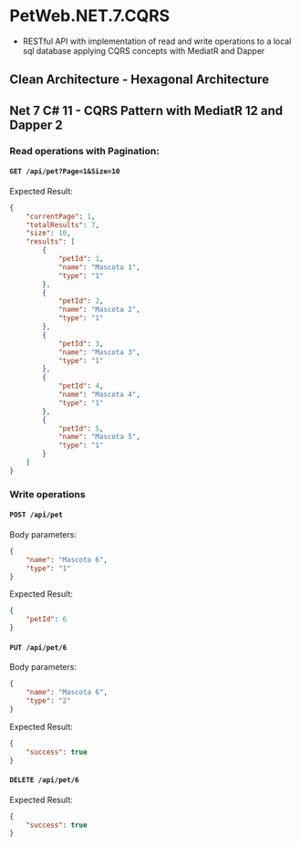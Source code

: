 # PetWeb.NET.7.CQRS
- RESTful API with implementation of read and write operations to a local sql database applying CQRS concepts with MediatR and Dapper

## Clean Architecture - Hexagonal Architecture 
## Net 7 C# 11 - CQRS Pattern with MediatR 12 and Dapper 2 

### Read operations with Pagination:

#### `GET /api/pet?Page=1&Size=10`

Expected Result: 
```json
{
    "currentPage": 1,
    "totalResults": 7,
    "size": 10,
    "results": [
        {
            "petId": 1,
            "name": "Mascota 1",
            "type": "1"
        },
        {
            "petId": 2,
            "name": "Mascota 2",
            "type": "1"
        },
        {
            "petId": 3,
            "name": "Mascota 3",
            "type": "1"
        },
        {
            "petId": 4,
            "name": "Mascota 4",
            "type": "1"
        },
        {
            "petId": 5,
            "name": "Mascota 5",
            "type": "1"
        }
    ]
}
```

### Write operations 

#### `POST /api/pet`

Body parameters:
```json
{
    "name": "Mascota 6",
    "type": "1"
}
```

Expected Result: 
```json
{
    "petId": 6
}
```

#### `PUT /api/pet/6`

Body parameters:
```json
{
    "name": "Mascota 6",
    "type": "2"
}
```
Expected Result: 
```json
{
    "success": true
}
```

#### `DELETE /api/pet/6`

Expected Result: 
```json
{
    "success": true
}
```
